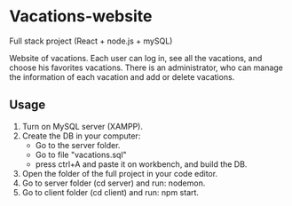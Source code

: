 # Vacations-website

Full stack project (React + node.js + mySQL)

Website of vacations. Each user can log in, see all the vacations, and choose his favorites vacations.
There is an administrator, who can manage the information of each vacation and add or delete vacations.

## Usage
1. Turn on MySQL server (XAMPP).
2. Create the DB in your computer:
    - Go to the server folder.
    - Go to file "vacations.sql"
    - press ctrl+A and paste it on workbench, and build the DB.
3. Open the folder of the full project in your code editor.
4. Go to server folder (cd server) and run:
   nodemon.
5. Go to client folder (cd client) and run:
   npm start.
